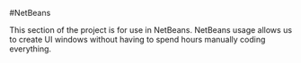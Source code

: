 #NetBeans

This section of the project is for use in NetBeans. NetBeans usage allows us to create UI windows without having to spend hours manually coding everything.